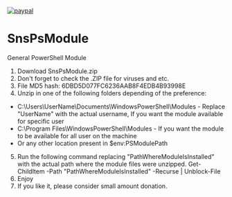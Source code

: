 [![paypal](https://www.paypalobjects.com/en_US/i/btn/btn_donateCC_LG.gif)](https://PayPal.Me/svesavov)


# SnsPsModule
General PowerShell Module

1. Download SnsPsModule.zip
2. Don't forget to check the .ZIP file for viruses and etc.
3. File MD5 hash: 6DBD5D077FC6236AAB8F4EDB4B93998E
4. Unzip in one of the following folders depending of the preference:
* C:\Users\UserName\Documents\WindowsPowerShell\Modules - Replace "UserName" with the actual username, If you want the module available for specific user
* C:\Program Files\WindowsPowerShell\Modules - If you want the module to be available for all user on the machine
* Or any other location present in $env:PSModulePath
5. Run the following command replacing "PathWhereModuleIsInstalled" with the actual path where the module files were unzipped.
Get-ChildItem -Path "PathWhereModuleIsInstalled" -Recurse | Unblock-File
6. Enjoy
7. If you like it, please consider small amount donation.
